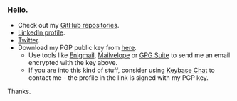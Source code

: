 ### Hello.

* Check out my [GitHub repositories](https://iamlink.000webhostapp.com/githubrepos).
* [LinkedIn profile](https://iamlink.000webhostapp.com/linkedin).
* [Twitter](https://iamlink.000webhostapp.com/twitter).
* Download my PGP public key from [here](https://iamlink.000webhostapp.com/pgppublic). 
    * Use tools like [Enigmail](https://iamlink.000webhostapp.com/7), [Mailvelope](https://iamlink.000webhostapp.com/9) or [GPG Suite](https://iamlink.000webhostapp.com/8) to send me an email encrypted with the key above.
    * If you are into this kind of stuff, consider using [Keybase Chat](https://iamlink.000webhostapp.com/keybase) to contact me - the profile in the link is signed with my PGP key.

Thanks.
